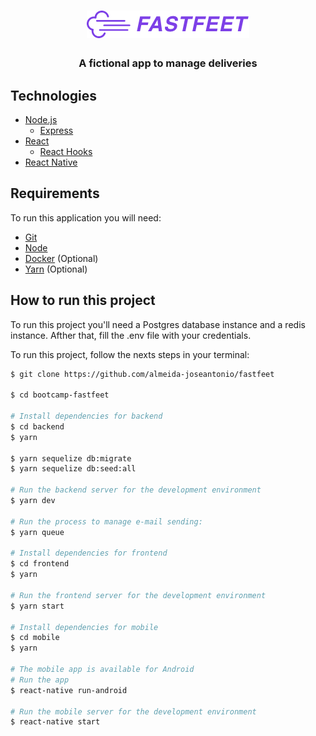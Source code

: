<h1 align="center">
    <img alt="Fastfeet App" src="https://github.com/almeida-joseantonio/fastfeet/blob/master/frontend/src/assets/fastfeet-logo.png" />
</h1>

<h3 align="center">
  A fictional app to manage deliveries
</h3>

## Technologies
* [Node.js](https://nodejs.org/en/)
  * [Express](https://expressjs.com/)
* [React](https://reactjs.org/)
  * [React Hooks](https://reactjs.org/docs/hooks-intro.html)
* [React Native](https://reactnative.dev/)

## Requirements
To run this application you will need:
* [Git](https://git-scm.com)
* [Node](https://nodejs.org/)
* [Docker](https://https://www.docker.com/) (Optional)
* [Yarn](https://yarnpkg.com/) (Optional)

## How to run this project
To run this project you'll need a Postgres database instance and a redis instance. Afther that, fill the .env file with your credentials.

To run this project, follow the nexts steps in your terminal:

```bash
$ git clone https://github.com/almeida-joseantonio/fastfeet

$ cd bootcamp-fastfeet

# Install dependencies for backend
$ cd backend
$ yarn

$ yarn sequelize db:migrate
$ yarn sequelize db:seed:all

# Run the backend server for the development environment
$ yarn dev

# Run the process to manage e-mail sending:
$ yarn queue 

# Install dependencies for frontend
$ cd frontend
$ yarn

# Run the frontend server for the development environment
$ yarn start

# Install dependencies for mobile
$ cd mobile
$ yarn

# The mobile app is available for Android
# Run the app
$ react-native run-android

# Run the mobile server for the development environment
$ react-native start
```